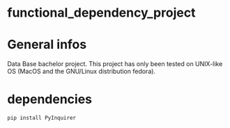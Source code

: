 # functional_dependency_project

# General infos 
Data Base bachelor project. 
This project has only been tested on UNIX-like OS (MacOS and the GNU/Linux distribution fedora).

# dependencies
```pip install PyInquirer```

